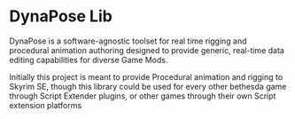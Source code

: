 ﻿# DynaPose Lib

DynaPose is a software-agnostic toolset for real time rigging and procedural animation authoring designed to provide generic, 
real-time data editing capabilities for diverse Game Mods.

Initially this project is meant to provide Procedural animation and rigging to Skyrim SE, though this library could be used
for every other bethesda game through Script Extender plugins, or other games through their own Script extension platforms